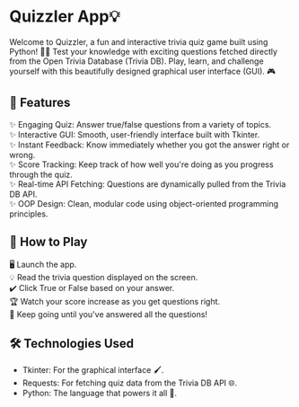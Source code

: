 # Quizzler App💡
Welcome to Quizzler, a fun and interactive trivia quiz game built using Python! 🧠💡 Test your knowledge with exciting questions fetched directly from the Open Trivia Database (Trivia DB). Play, learn, and challenge yourself with this beautifully designed graphical user interface (GUI). 🎮

## 🚀 Features
✨ Engaging Quiz: Answer true/false questions from a variety of topics.<br>
✨ Interactive GUI: Smooth, user-friendly interface built with Tkinter.<br>
✨ Instant Feedback: Know immediately whether you got the answer right or wrong.<br>
✨ Score Tracking: Keep track of how well you're doing as you progress through the quiz.<br>
✨ Real-time API Fetching: Questions are dynamically pulled from the Trivia DB API.<br>
✨ OOP Design: Clean, modular code using object-oriented programming principles.<br>

## 🎯 How to Play
🖥️ Launch the app.<br>
💡 Read the trivia question displayed on the screen.<br>
✔️ Click True or False based on your answer.<br>
🏆 Watch your score increase as you get questions right.<br>
🔄 Keep going until you've answered all the questions!<br>

## 🛠️ Technologies Used
* Tkinter: For the graphical interface 🖌️.<br>
* Requests: For fetching quiz data from the Trivia DB API 🌐.<br>
* Python: The language that powers it all 🐍.<br>
